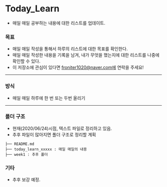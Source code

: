 # Today_Learn

 - 매일 매일 공부하는 내용에 대한 리스트를 업데이트.
  
### 목표
 - 매일 매일 작성을 통해서 하루의 리스트에 대한 목표를 확인한다.
 - 매일 매일 작성한 내용을 기록을 남겨, 내가 무엇을 했는지에 대한 리스트를 나중에 확인할 수 있다.
 - 이 저장소에 관심이 있다면 froniter1020@naver.com에 연락을 주세요!

---

### 방식
 - 매일 매일 하루에 한 번 또는 두번 올리기
 
---

### 폴더 구조
 - 현재(2020/06/24)시점, 텍스트 파일로 정리하고 있음.
 - 추후 파일이 많아지면 폴더 구조로 정리할 계획
   
```
├── README.md
├── today_learn_xxxxx : 매일 매일의 내용
├── week1 : 추후 폴더 
```

### 기타 
 - 추후 보강 예정.
